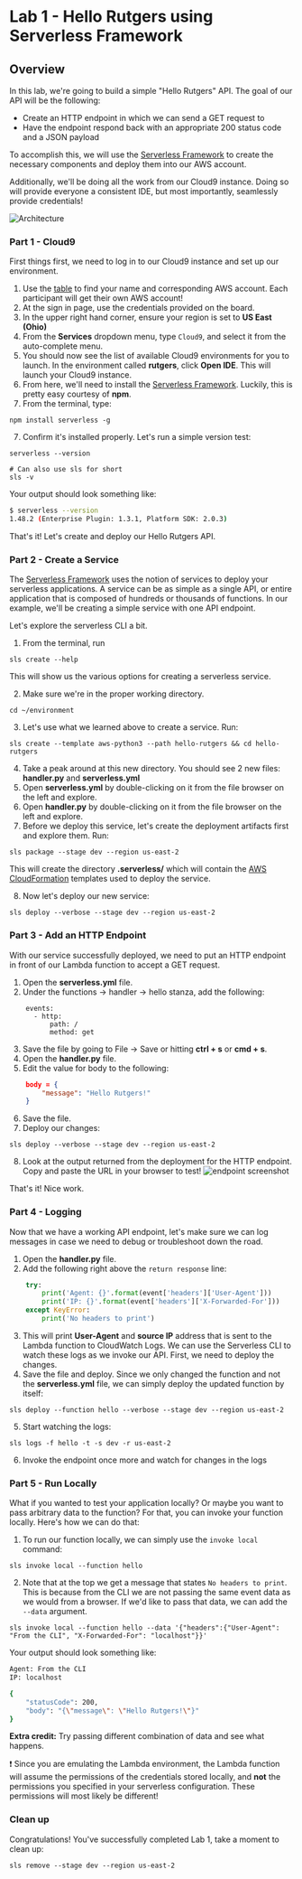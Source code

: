# Lab 1 - Hello Rutgers using Serverless Framework

## Overview
In this lab, we're going to build a simple "Hello Rutgers" API. The goal of our API will be the following:
* Create an HTTP endpoint in which we can send a GET request to
* Have the endpoint respond back with an appropriate 200 status code and a JSON payload

To accomplish this, we will use the [Serverless Framework](https://serverless.com/) to create the necessary components and deploy them into our AWS account.

Additionally, we'll be doing all the work from our Cloud9 instance.  Doing so will provide everyone a consistent IDE, but most importantly, seamlessly provide credentials!

![Architecture](./images/helloworld.png)

### Part 1 - Cloud9

First things first, we need to log in to our Cloud9 instance and set up our environment.

1. Use the [table](../README.md) to find your name and corresponding AWS account. Each participant will get their own AWS account!
1. At the sign in page, use the credentials provided on the board.
1. In the upper right hand corner, ensure your region is set to **US East (Ohio)**
1. From the **Services** dropdown menu, type `Cloud9`, and select it from the auto-complete menu.
1. You should now see the list of available Cloud9 environments for you to launch. In the environment called **rutgers**, click **Open IDE**. This will launch your Cloud9 instance.
1. From here, we'll need to install the [Serverless Framework](https://serverless.com/). Luckily, this is pretty easy courtesy of **npm**.
1. From the terminal, type:

```
npm install serverless -g
```

7. Confirm it's installed properly. Let's run a simple version test:

```
serverless --version

# Can also use sls for short
sls -v
```

Your output should look something like:
```bash
$ serverless --version
1.48.2 (Enterprise Plugin: 1.3.1, Platform SDK: 2.0.3)
```
That's it! Let's create and deploy our Hello Rutgers API.

### Part 2 - Create a Service

The [Serverless Framework](https://serverless.com/) uses the notion of services to deploy your serverless applications. A service can be as simple as a single API, or entire application that is composed of hundreds or thousands of functions. In our example, we'll be creating a simple service with one API endpoint.

Let's explore the serverless CLI a bit.

1. From the terminal, run

```
sls create --help
```

This will show us the various options for creating a serverless service.

2. Make sure we're in the proper working directory. 

```
cd ~/environment
```

3. Let's use what we learned above to create a service. Run:

```
sls create --template aws-python3 --path hello-rutgers && cd hello-rutgers
```

4. Take a peak around at this new directory. You should see 2 new files: **handler.py** and **serverless.yml**
5. Open **serverless.yml** by double-clicking on it from the file browser on the left and explore.
6. Open **handler.py** by double-clicking on it from the file browser on the left and explore.
7. Before we deploy this service, let's create the deployment artifacts first and explore them. Run:

```
sls package --stage dev --region us-east-2
```

This will create the directory **.serverless/** which will contain the [AWS CloudFormation](https://aws.amazon.com/cloudformation/) templates used to deploy the service.

8. Now let's deploy our new service: 

```
sls deploy --verbose --stage dev --region us-east-2
```

### Part 3 - Add an HTTP Endpoint

With our service successfully deployed, we need to put an HTTP endpoint in front of our Lambda function to accept a GET request. 

1. Open the **serverless.yml** file.
2. Under the functions -> handler -> hello stanza, add the following:

```
    events:
      - http:
          path: /
          method: get
```

3. Save the file by going to File -> Save or hitting **ctrl + s** or **cmd + s**.
4. Open the **handler.py** file.
5. Edit the value for body to the following:

```json
    body = {
        "message": "Hello Rutgers!"
    }
```

6. Save the file.
7. Deploy our changes: 

```
sls deploy --verbose --stage dev --region us-east-2
```

8. Look at the output returned from the deployment for the HTTP endpoint. Copy and paste the URL in your browser to test!
![endpoint screenshot](./images/endpoint.png)

That's it! Nice work.

### Part 4 - Logging

Now that we have a working API endpoint, let's make sure we can log messages in case we need to debug or troubleshoot down the road. 

1. Open the **handler.py** file.
2. Add the following right above the `return response` line:

```python
    try:
        print('Agent: {}'.format(event['headers']['User-Agent']))
        print('IP: {}'.format(event['headers']['X-Forwarded-For']))
    except KeyError:
        print('No headers to print')
```

3. This will print **User-Agent** and **source IP** address that is sent to the Lambda function to CloudWatch Logs. We can use the Serverless CLI to watch these logs as we invoke our API. First, we need to deploy the changes.
4. Save the file and deploy. Since we only changed the function and not the **serverless.yml** file, we can simply deploy the updated function by itself: 

```
sls deploy --function hello --verbose --stage dev --region us-east-2
```

5. Start watching the logs: 

```
sls logs -f hello -t -s dev -r us-east-2
```

6. Invoke the endpoint once more and watch for changes in the logs

### Part 5 - Run Locally

What if you wanted to test your application locally? Or maybe you want to pass arbitrary data to the function? For that, you can invoke your function locally. Here's how we can do that:

1. To run our function locally, we can simply use the `invoke local` command:

```
sls invoke local --function hello
```

2. Note that at the top we get a message that states `No headers to print`. This is because from the CLI we are not passing the same event data as we would from a browser. If we'd like to pass that data, we can add the `--data` argument.

```
sls invoke local --function hello --data '{"headers":{"User-Agent": "From the CLI", "X-Forwarded-For": "localhost"}}'
```

Your output should look something like:

```bash
Agent: From the CLI
IP: localhost

{
    "statusCode": 200,
    "body": "{\"message\": \"Hello Rutgers!\"}"
}
```

**Extra credit:** Try passing different combination of data and see what happens.

:exclamation: Since you are emulating the Lambda environment, the Lambda function will assume the permissions of the credentials stored locally, and **not** the permissions you specified in your serverless configuration. These permissions will most likely be different!

### Clean up

Congratulations!  You've successfully completed Lab 1, take a moment to clean up:

```
sls remove --stage dev --region us-east-2
```